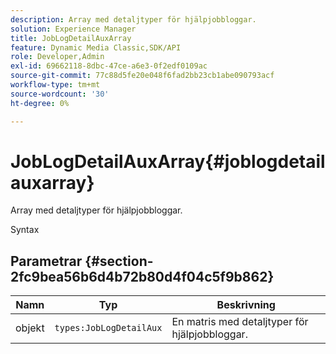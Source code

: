 ```yaml
---
description: Array med detaljtyper för hjälpjobbloggar.
solution: Experience Manager
title: JobLogDetailAuxArray
feature: Dynamic Media Classic,SDK/API
role: Developer,Admin
exl-id: 69662118-8dbc-47ce-a6e3-0f2edf0109ac
source-git-commit: 77c88d5fe20e048f6fad2bb23cb1abe090793acf
workflow-type: tm+mt
source-wordcount: '30'
ht-degree: 0%

---
```


# JobLogDetailAuxArray{#joblogdetailauxarray}

Array med detaljtyper för hjälpjobbloggar.

Syntax

## Parametrar {#section-2fc9bea56b6d4b72b80d4f04c5f9b862}

| Namn | Typ | Beskrivning |
|---|---|---|
| objekt | `types:JobLogDetailAux` | En matris med detaljtyper för hjälpjobbloggar. |
